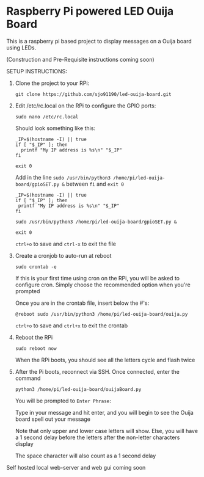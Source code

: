 # Raspberry Pi powered LED Ouija Board

This is a raspberry pi based project to display messages on a Ouija board using LEDs.

(Construction and Pre-Requisite instructions coming soon)

SETUP INSTRUCTIONS:

1. Clone the project to your RPi:

   `git clone https://github.com/sjo91190/led-ouija-board.git`

2. Edit /etc/rc.local on the RPi to configure the GPIO ports:

    `sudo nano /etc/rc.local`
   
      Should look something like this:

      ```
   _IP=$(hostname -I) || true
      if [ "$_IP" ]; then
        printf "My IP address is %s\n" "$_IP"
      fi

      exit 0 
      ```
      Add in the line `sudo /usr/bin/python3 /home/pi/led-ouija-board/gpioSET.py &` between `fi` and `exit 0`
      
      ```
   _IP=$(hostname -I) || true
     if [ "$_IP" ]; then
       printf "My IP address is %s\n" "$_IP"
     fi
      
     sudo /usr/bin/python3 /home/pi/led-ouija-board/gpioSET.py &
      
     exit 0 
     ```    
   
   `ctrl+o` to save and `ctrl-x` to exit the file
3. Create a cronjob to auto-run at reboot

   `sudo crontab -e`
   
   If this is your first time using cron on the RPi, you will be asked to configure cron. Simply choose the recommended option when you're prompted
   
   Once you are in the crontab file, insert below the #'s:
   
   `@reboot sudo /usr/bin/python3 /home/pi/led-ouija-board/ouija.py`
   
   `ctrl+o` to save and `ctrl+x` to exit the crontab

4. Reboot the RPi

   `sudo reboot now`
   
   When the RPi boots, you should see all the letters cycle and flash twice
   
5. After the Pi boots, reconnect via SSH. Once connected, enter the command

   `python3 /home/pi/led-ouija-board/ouijaBoard.py`
   
   You will be prompted to `Enter Phrase: `
   
   Type in your message and hit enter, and you will begin to see the Ouija board spell out your message
   
   Note that only upper and lower case letters will show. Else, you will have a 1 second delay before the letters after the non-letter characters display
   
   The space character will also count as a 1 second delay
   

Self hosted local web-server and web gui coming soon
   
   
   